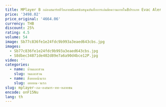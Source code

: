 ```yaml
---
title: MPlayer B กล่องสมาร์ททีวีหลายชนิดสนับสนุนบันทึกการเล่นข้อความภายใน8ประเภท Evac Alert CLEAR และ Test MPRO Series
price: '3498.02'
price_original: '4664.06'
currency: THB
discount: 25%
rating: 4.5
volume: 54
image: Sb77c836fe1e24fdc9b993a3eaed643cbs.jpg
images:
  - Sb77c836fe1e24fdc9b993a3eaed643cbs.jpg
  - S8dbec34871de402d89e7a6a90d4bce12P.jpg
video: ''
categories:
  - name: บ้านและสวน
    slug: านและสวน
  - name: สิ่งทอหน้าแรก
    slug: งทอหน-าแรก
slug: mplayer-กล-องสมาร-ทท-หลายชน
encode: onF15Nu
lang: th
---
```

  